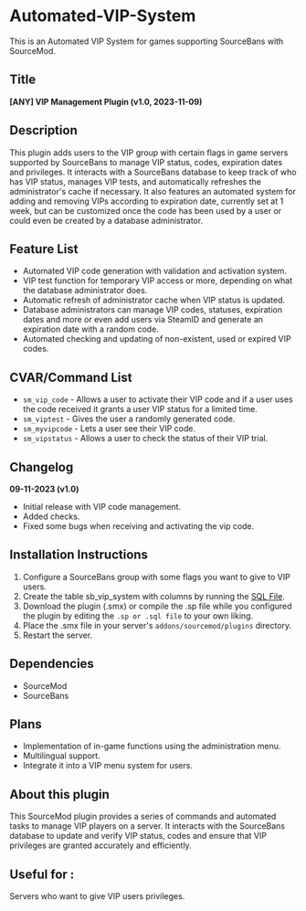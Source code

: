 # Automated-VIP-System
This is an Automated VIP System for games supporting SourceBans with SourceMod.

## Title
**[ANY] VIP Management Plugin (v1.0, 2023-11-09)**

## Description
This plugin adds users to the VIP group with certain flags in game servers supported by SourceBans to manage VIP status, codes, expiration dates and privileges.
It interacts with a SourceBans database to keep track of who has VIP status, manages VIP tests, and automatically refreshes the administrator's cache if necessary.
It also features an automated system for adding and removing VIPs according to expiration date, currently set at 1 week, but can be customized once the code has been used by a user or could even be created by a database administrator.

## Feature List
- Automated VIP code generation with validation and activation system.
- VIP test function for temporary VIP access or more, depending on what the database administrator does.
- Automatic refresh of administrator cache when VIP status is updated.
- Database administrators can manage VIP codes, statuses, expiration dates and more or even add users via SteamID and generate an expiration date with a random code.
- Automated checking and updating of non-existent, used or expired VIP codes.

## CVAR/Command List
- `sm_vip_code` - Allows a user to activate their VIP code and if a user uses the code received it grants a user VIP status for a limited time.
- `sm_viptest` - Gives the user a randomly generated code.
- `sm_myvipcode` - Lets a user see their VIP code.
- `sm_vipstatus` - Allows a user to check the status of their VIP trial.

## Changelog
**09-11-2023 (v1.0)**
- Initial release with VIP code management.
- Added checks.
- Fixed some bugs when receiving and activating the vip code.

## Installation Instructions
1. Configure a SourceBans group with some flags you want to give to VIP users.
2. Create the table sb_vip_system with columns by running the [SQL File](https://github.com/DAYBR3AK1999/Automated-VIP-System/blob/main/vip_system.sql).
3. Download the plugin (.smx) or compile the .sp file while you configured the plugin by editing the `.sp or .sql file` to your own liking.
4. Place the .smx file in your server's `addons/sourcemod/plugins` directory.
5. Restart the server.

## Dependencies
- SourceMod
- SourceBans

## Plans
- Implementation of in-game functions using the administration menu.
- Multilingual support.
- Integrate it into a VIP menu system for users.

## About this plugin
This SourceMod plugin provides a series of commands and automated tasks to manage VIP players on a server. 
It interacts with the SourceBans database to update and verify VIP status, codes and ensure that VIP privileges are granted accurately and efficiently.

## Useful for :
Servers who want to give VIP users privileges.


